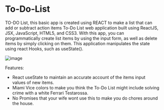 # To-Do-List
TO-DO List, this basic app is created using REACT to make a list that can add or subtract action items
To-Do List web application built using ReactJS, JSX, JavaScript, HTML5, and CSS3. With this app, you can programmatically create list items by using the input form, as well as delete items by simply clicking on them. This application manipulates the state using react Hooks, such as useState().

![image](https://user-images.githubusercontent.com/89057457/145298889-61554696-d324-4d0b-be5a-abbcaded9a2a.png)

Features:
- React useState to maintain an accurate account of the items input values of new items.
- Miami Vice colors to make you think the To-Do List might include solving crime with a white Ferrari Testarossa.
- No Promises that your wife wont use this to make you do chores around the house.
